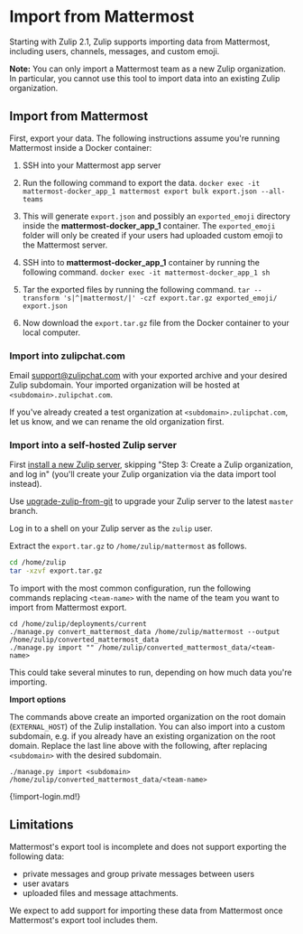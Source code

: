 # Import from Mattermost

Starting with Zulip 2.1, Zulip supports importing data from Mattermost,
including users, channels, messages, and custom emoji.


**Note:** You can only import a Mattermost team as a new Zulip
organization. In particular, you cannot use this tool to import data
into an existing Zulip organization.

## Import from Mattermost

First, export your data.  The following instructions assume you're
running Mattermost inside a Docker container:

1. SSH into your Mattermost app server

2. Run the following command to export the data.
  `docker exec -it mattermost-docker_app_1 mattermost export bulk export.json --all-teams`

3. This will generate `export.json` and possibly an `exported_emoji`
   directory inside the **mattermost-docker_app_1** container.  The
   `exported_emoji` folder will only be created if your users had
   uploaded custom emoji to the Mattermost server.

4. SSH into to **mattermost-docker_app_1** container by running the following command.
  `docker exec -it mattermost-docker_app_1 sh`

4. Tar the exported files by running the following command.
  `tar --transform 's|^|mattermost/|' -czf export.tar.gz exported_emoji/ export.json`

5. Now download the `export.tar.gz` file from the Docker container to your local computer.

### Import into zulipchat.com

Email support@zulipchat.com with your exported archive and your desired Zulip
subdomain. Your imported organization will be hosted at
`<subdomain>.zulipchat.com`.

If you've already created a test organization at
`<subdomain>.zulipchat.com`, let us know, and we can rename the old
organization first.

### Import into a self-hosted Zulip server

First
[install a new Zulip server](https://zulip.readthedocs.io/en/stable/production/install.html),
skipping "Step 3: Create a Zulip organization, and log in" (you'll
create your Zulip organization via the data import tool instead).

Use [upgrade-zulip-from-git][upgrade-zulip-from-git] to
upgrade your Zulip server to the latest `master` branch.

Log in to a shell on your Zulip server as the `zulip` user.

Extract the `export.tar.gz` to `/home/zulip/mattermost` as follows.

```bash
cd /home/zulip
tar -xzvf export.tar.gz
```

To import with the most common configuration, run the following commands
replacing `<team-name>` with the name of the team you want to import from
Mattermost export.

```
cd /home/zulip/deployments/current
./manage.py convert_mattermost_data /home/zulip/mattermost --output /home/zulip/converted_mattermost_data
./manage.py import "" /home/zulip/converted_mattermost_data/<team-name>
```

This could take several minutes to run, depending on how much data you're
importing.

**Import options**

The commands above create an imported organization on the root domain
(`EXTERNAL_HOST`) of the Zulip installation. You can also import into a
custom subdomain, e.g. if you already have an existing organization on the
root domain. Replace the last line above with the following, after replacing
`<subdomain>` with the desired subdomain.

```
./manage.py import <subdomain> /home/zulip/converted_mattermost_data/<team-name>
```

{!import-login.md!}

[upgrade-zulip-from-git]: https://zulip.readthedocs.io/en/latest/production/maintain-secure-upgrade.html#upgrading-from-a-git-repository

## Limitations

Mattermost's export tool is incomplete and does not support exporting
the following data:

* private messages and group private messages between users
* user avatars
* uploaded files and message attachments.

We expect to add support for importing these data from Mattermost once
Mattermost's export tool includes them.

[upgrade-zulip-from-git]: https://zulip.readthedocs.io/en/latest/production/maintain-secure-upgrade.html#upgrading-from-a-git-repository
